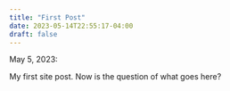 ```yaml
---
title: "First Post"
date: 2023-05-14T22:55:17-04:00
draft: false
---
```


May 5, 2023:

My first site post. Now is the question of what goes here?

